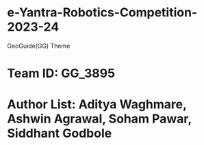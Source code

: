 # e-Yantra-Robotics-Competition-2023-24
GeoGuide(GG) Theme
# Team ID:			GG_3895
# Author List:		Aditya Waghmare, Ashwin Agrawal, Soham Pawar, Siddhant Godbole
